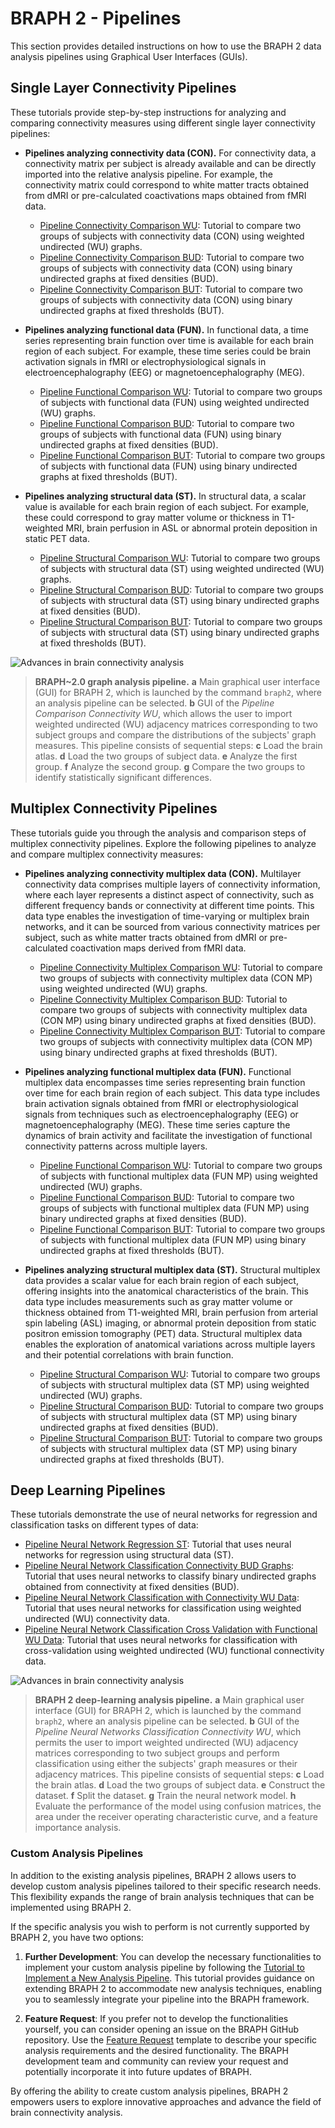 # BRAPH 2 - Pipelines

This section provides detailed instructions on how to use the BRAPH 2 data analysis pipelines using Graphical User Interfaces (GUIs).

## Single Layer Connectivity Pipelines

These tutorials provide step-by-step instructions for analyzing and comparing connectivity measures using different single layer connectivity pipelines:

- **Pipelines analyzing connectivity data (CON).** For connectivity data, a connectivity matrix per subject is already available and can be directly imported into the relative analysis pipeline. For example, the connectivity matrix could correspond to white matter tracts obtained from dMRI or pre-calculated coactivations maps obtained from fMRI data.
  - [Pipeline Connectivity Comparison WU](tut_a_con_wu): Tutorial to compare two groups of subjects with connectivity data (CON) using weighted undirected (WU) graphs.
  - [Pipeline Connectivity Comparison BUD](tut_a_con_bud): Tutorial to compare two groups of subjects with connectivity data (CON) using binary undirected graphs at fixed densities (BUD).
  - [Pipeline Connectivity Comparison BUT](tut_a_con_but): Tutorial to compare two groups of subjects with connectivity data (CON) using binary undirected graphs at fixed thresholds (BUT).

- **Pipelines analyzing functional data (FUN).** In functional data, a time series representing brain function over time is available for each brain region of each subject. For example, these time series could be brain activation signals in fMRI or electrophysiological signals in electroencephalography (EEG) or magnetoencephalography (MEG). 
  - [Pipeline Functional Comparison WU](tut_a_fun_wu): Tutorial to compare two groups of subjects with functional data (FUN) using weighted undirected (WU) graphs.
  - [Pipeline Functional Comparison BUD](tut_a_fun_bud): Tutorial to compare two groups of subjects with functional data (FUN) using binary undirected graphs at fixed densities (BUD).
  - [Pipeline Functional Comparison BUT](tut_a_fun_but): Tutorial to compare two groups of subjects with functional data (FUN) using binary undirected graphs at fixed thresholds (BUT).

- **Pipelines analyzing structural data (ST).** In structural data, a scalar value is available for each brain region of each subject. For example, these could correspond to gray matter volume or thickness in T1-weighted MRI, brain perfusion in ASL or abnormal protein deposition in static PET data.
  - [Pipeline Structural Comparison WU](tut_a_st_wu): Tutorial to compare two groups of subjects with structural data (ST) using weighted undirected (WU) graphs.
  - [Pipeline Structural Comparison BUD](tut_a_st_bud): Tutorial to compare two groups of subjects with structural data (ST) using binary undirected graphs at fixed densities (BUD).
  - [Pipeline Structural Comparison BUT](tut_a_st_but): Tutorial to compare two groups of subjects with structural data (ST) using binary undirected graphs at fixed thresholds (BUT).

![Advances in brain connectivity analysis](pipeline-graph.png)
> 
> **BRAPH~2.0 graph analysis pipeline.**
> **a** Main graphical user interface (GUI) for BRAPH 2, which is launched by the command `braph2`, where an analysis pipeline can be selected.
> **b** GUI of the *Pipeline Comparison Connectivity WU*, which allows the user to import weighted undirected (WU) adjacency matrices corresponding to two subject groups and compare the distributions of the subjects' graph measures. This pipeline consists of sequential steps: 
> **c** Load the brain atlas.
> **d** Load the two groups of subject data.
> **e** Analyze the first group.
> **f** Analyze the second group.
> **g** Compare the two groups to identify statistically significant differences.

## Multiplex Connectivity Pipelines

These tutorials guide you through the analysis and comparison steps of multiplex connectivity pipelines. Explore the following pipelines to analyze and compare multiplex connectivity measures:

- **Pipelines analyzing connectivity multiplex data (CON).** Multilayer connectivity data comprises multiple layers of connectivity information, where each layer represents a distinct aspect of connectivity, such as different frequency bands or connectivity at different time points. This data type enables the investigation of time-varying or multiplex brain networks, and it can be sourced from various connectivity matrices per subject, such as white matter tracts obtained from dMRI or pre-calculated coactivation maps derived from fMRI data.
  - [Pipeline Connectivity Multiplex Comparison WU](tut_a_mp_con_wu): Tutorial to compare two groups of subjects with connectivity multiplex data (CON MP) using weighted undirected (WU) graphs.
  - [Pipeline Connectivity Multiplex Comparison BUD](tut_a_mp_con_bud): Tutorial to compare two groups of subjects with connectivity multiplex data (CON MP) using binary undirected graphs at fixed densities (BUD).
  - [Pipeline Connectivity Multiplex Comparison BUT](tut_a_mp_con_but): Tutorial to compare two groups of subjects with connectivity multiplex data (CON MP) using binary undirected graphs at fixed thresholds (BUT).

- **Pipelines analyzing functional multiplex data (FUN).** Functional multiplex data encompasses time series representing brain function over time for each brain region of each subject. This data type includes brain activation signals obtained from fMRI or electrophysiological signals from techniques such as electroencephalography (EEG) or magnetoencephalography (MEG). These time series capture the dynamics of brain activity and facilitate the investigation of functional connectivity patterns across multiple layers.
  - [Pipeline Functional Comparison WU](tut_a_mp_fun_wu): Tutorial to compare two groups of subjects with functional multiplex data (FUN MP) using weighted undirected (WU) graphs.
  - [Pipeline Functional Comparison BUD](tut_a_mp_fun_bud): Tutorial to compare two groups of subjects with functional multiplex data (FUN MP) using binary undirected graphs at fixed densities (BUD).
  - [Pipeline Functional Comparison BUT](tut_a_mp_fun_but): Tutorial to compare two groups of subjects with functional multiplex data (FUN MP) using binary undirected graphs at fixed thresholds (BUT).

- **Pipelines analyzing structural multiplex data (ST).** Structural multiplex data provides a scalar value for each brain region of each subject, offering insights into the anatomical characteristics of the brain. This data type includes measurements such as gray matter volume or thickness obtained from T1-weighted MRI, brain perfusion from arterial spin labeling (ASL) imaging, or abnormal protein deposition from static positron emission tomography (PET) data. Structural multiplex data enables the exploration of anatomical variations across multiple layers and their potential correlations with brain function.
  - [Pipeline Structural Comparison WU](tut_a_mp_st_wu): Tutorial to compare two groups of subjects with structural multiplex data (ST MP) using weighted undirected (WU) graphs.
  - [Pipeline Structural Comparison BUD](tut_a_mp_st_bud): Tutorial to compare two groups of subjects with structural multiplex data (ST MP) using binary undirected graphs at fixed densities (BUD).
  - [Pipeline Structural Comparison BUT](tut_a_mp_st_but): Tutorial to compare two groups of subjects with structural multiplex data (ST MP) using binary undirected graphs at fixed thresholds (BUT).

## Deep Learning Pipelines

These tutorials demonstrate the use of neural networks for regression and classification tasks on different types of data:
- [Pipeline Neural Network Regression ST](tut_nn_reg_st): Tutorial that uses neural networks for regression using structural data (ST).
- [Pipeline Neural Network Classification Connectivity BUD Graphs](tut_nn_clas_con_bud_g): Tutorial that uses neural networks to classify binary undirected graphs obtained from connectivity at fixed densities (BUD).
- [Pipeline Neural Network Classification with Connectivity WU Data](tut_nn_clas_con_wu): Tutorial that uses neural networks for classification using weighted undirected (WU) connectivity data.
- [Pipeline Neural Network Classification Cross Validation with Functional WU Data](tut_nn_clas_fun_wu_xval): Tutorial that uses neural networks for classification with cross-validation using weighted undirected (WU) functional connectivity data.

![Advances in brain connectivity analysis](pipeline-nn.png)
> 
> **BRAPH 2 deep-learning analysis pipeline.**
> **a** Main graphical user interface (GUI) for BRAPH 2, which is launched by the command `braph2`, where an analysis pipeline can be selected.
> **b** GUI of the *Pipeline Neural Networks Classification Connectivity WU*, which permits the user to import weighted undirected (WU) adjacency matrices corresponding to two subject groups and perform classification using either the subjects' graph measures or their adjacency matrices. This pipeline consists of sequential steps:
> **c** Load the brain atlas.
> **d** Load the two groups of subject data.
> **e** Construct the dataset.
> **f** Split the dataset.
> **g** Train the neural network model.
> **h** Evaluate the performance of the model using confusion matrices, the area under the receiver operating characteristic curve, and a feature importance analysis.

### Custom Analysis Pipelines

In addition to the existing analysis pipelines, BRAPH 2 allows users to develop custom analysis pipelines tailored to their specific research needs. This flexibility expands the range of brain analysis techniques that can be implemented using BRAPH 2.

If the specific analysis you wish to perform is not currently supported by BRAPH 2, you have two options:

1. **Further Development**: You can develop the necessary functionalities to implement your custom analysis pipeline by following the [Tutorial to Implement a New Analysis Pipeline](../developers/dev_pipeline). This tutorial provides guidance on extending BRAPH 2 to accommodate new analysis techniques, enabling you to seamlessly integrate your pipeline into the BRAPH framework.

2. **Feature Request**: If you prefer not to develop the functionalities yourself, you can consider opening an issue on the BRAPH GitHub repository. Use the [Feature Request](../../../../issues/new/choose) template to describe your specific analysis requirements and the desired functionality. The BRAPH development team and community can review your request and potentially incorporate it into future updates of BRAPH.

By offering the ability to create custom analysis pipelines, BRAPH 2 empowers users to explore innovative approaches and advance the field of brain connectivity analysis.

